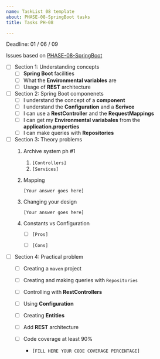```yaml
---
name: TaskList 08 template
about: PHASE-08-SpringBoot tasks
title: Tasks PH-08

---
```


Deadline: 01 / 06 / 09

Issues based on [PHASE-08-SpringBoot](../)


- [ ] Section 1: Understanding concepts
    - [ ] **Spring Boot** facilities
    - [ ] What the **Environmental variables** are
    - [ ] Usage of **REST** architecture

- [ ] Section 2: Spring Boot componenets
  - [ ] I understand the concept of a **component**
  - [ ] I understand the **Configuration** and a **Serivce**
  - [ ] I can use a **RestController** and the **RequestMappings**
  - [ ] I can get my **Environmental variabales** from the **application.properties**
  - [ ] I can make queries with **Repositories**

- [ ] Section 3: Theory problems
  1. Archive system ph #1
     
     1. `[Controllers]`
     2. `[Services]`
  2. Mapping
     
     `[Your answer goes here]` 
  3. Changing your design
     
     `[Your answer goes here]`

  4. Constants vs Configuration
     
     - [ ] `[Pros]`
     - [ ] `[Cons]`


- [ ] Section 4: Practical problem
    - [ ] Creating a `maven` project
    - [ ] Creating and making queries with `Repositories`
   
    - [ ] Controlling with **RestControllers**
    - [ ] Using **Configuration**
    - [ ] Creating **Entities**
    - [ ] Add **REST** architecture
    - [ ] Code coverage at least 90%
        - `[FILL HERE YOUR CODE COVERAGE PERCENTAGE]`

